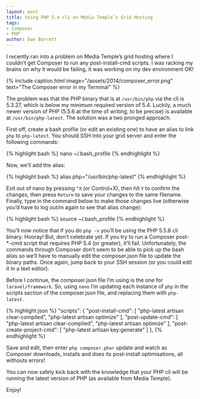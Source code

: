```yaml
---
layout: post
title: Using PHP 5.4 cli on Media Temple’s Grid Hosting
tags:
- Composer
- PHP
author: Dan Barrett
---
```

I recently ran into a problem on Media Temple’s grid hosting where I couldn’t get Composer to run any post-install-cmd scripts. I was racking my brains on why it would be failing, it was working on my dev environment OK!

{% include caption.html image="/assets/2014/composer_error.png" text="The Composer error in my Terminal" %}

The problem was that the PHP binary that is at `/usr/bin/php` via the cli is 5.3.27, which is below my minimum required version of 5.4. Luckily, a much newer version of PHP (5.5.6 at the time of writing, to be precise) is available at `/usr/bin/php-latest`. The solution was a two pronged approach.

First off, create a bash profile (or edit an existing one) to have an alias to link `php` to `php-latest`. You should SSH into your grid server and enter the following commands:

{% highlight bash %}
nano ~/.bash_profile
{% endhighlight %}

Now, we’ll add the alias:

{% highlight bash %}
alias php="/usr/bin/php-latest"
{% endhighlight %}

Exit out of nano by pressing `^X` (or Control+X), then hit `Y` to confirm the changes, then press `Return` to save your changes to the same filename. Finally, type in the command below to make those changes live (otherwise you’d have to log out/in again to see that alias change):

{% highlight bash %}
source ~/.bash_profile
{% endhighlight %}

You’ll now notice that if you do `php -v` you’ll be using the PHP 5.5.6 cli binary. Hooray! But, don’t celebrate yet. If you try to run a Composer post-*-cmd script that requires PHP 5.4 (or greater), it’ll fail. Unfortunately, the commands through Composer don’t seem to be able to pick up the bash alias so we’ll have to manually edit the composer.json file to update the binary paths. Once again, jump back to your SSH session (or you could edit it in a text editor).

Before I continue, the composer.json file I’m using is the one for `laravel/framework`. So, using `nano` I’m updating each instance of `php` in the scripts section of the composer.json file, and replacing them with `php-latest`.

{% highlight json %}
"scripts": {
    "post-install-cmd": [
        "php-latest artisan clear-compiled",
        "php-latest artisan optimize"
    ],
    "post-update-cmd": [
        "php-latest artisan clear-compiled",
        "php-latest artisan optimize"
    ],
    "post-create-project-cmd": [
        "php-latest artisan key:generate"
    ]
},
{% endhighlight %}

Save and edit, then enter `php composer.phar` update and watch as Composer downloads, installs and does its post-install optimisations, all withouts errors!

You can now safely kick back with the knowledge that your PHP cli will be running the latest version of PHP (as available from Media Temple).

Enjoy!
